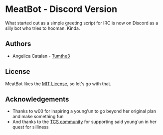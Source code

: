 # MeatBot - Discord Version
What started out as a simple greeting script for IRC is now on Discord as a silly bot who tries to hooman. Kinda.

## Authors
* Angelica Catalan - [Tumthe3](https://github.com/Tumthe3)

## License
MeatBot likes the [MIT License](LICENSE.md), so let's go with that.

## Acknowledgements
* Thanks to w00 for inspiring a young'un to go beyond her original plan and make something fun
* And thanks to the [TCS community](http://thecommentsection.org/) for supporting said young'un in her quest for silliness